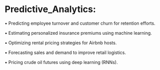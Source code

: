 # Predictive_Analytics:
•	 Predicting employee turnover and customer churn for retention efforts.

•	 Estimating personalized insurance premiums using machine learning.

•	 Optimizing rental pricing strategies for Airbnb hosts.

•	 Forecasting sales and demand to improve retail logistics.

•	 Pricing crude oil futures using deep learning (RNNs).
